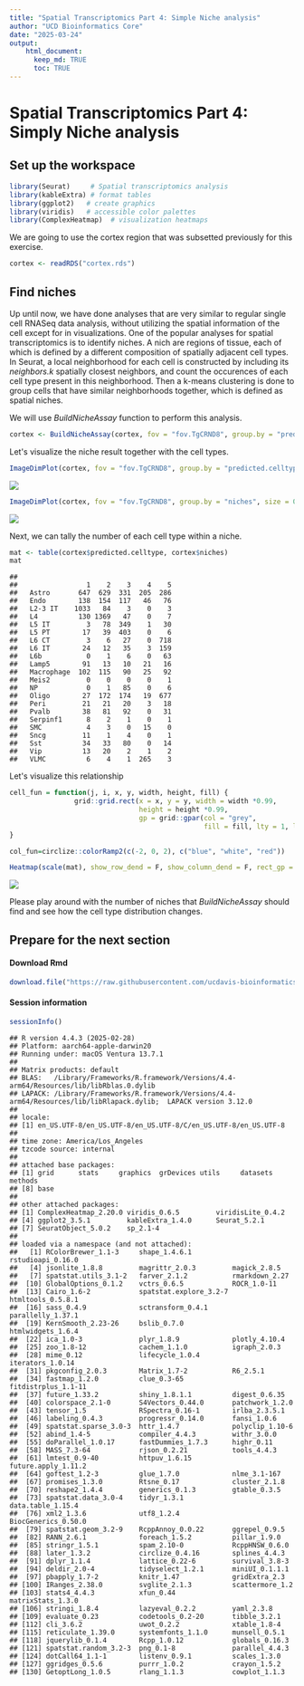 ```yaml
---
title: "Spatial Transcriptomics Part 4: Simple Niche analysis"
author: "UCD Bioinformatics Core"
date: "2025-03-24"
output:
    html_document:
      keep_md: TRUE
      toc: TRUE
---
```


# Spatial Transcriptomics Part 4: Simply Niche analysis



## Set up the workspace



``` r
library(Seurat)     # Spatial transcriptomics analysis
library(kableExtra) # format tables
library(ggplot2)   # create graphics
library(viridis)   # accessible color palettes
library(ComplexHeatmap)  # visualization heatmaps
```

We are going to use the cortex region that was subsetted previously for this exercise.



``` r
cortex <- readRDS("cortex.rds")
```

## Find niches

Up until now, we have done analyses that are very similar to regular single cell RNASeq data analysis, without utilizing the spatial information of the cell except for in visualizations. One of the popular analyses for spatial transcriptomics is to identify niches. A nich are regions of tissue, each of which is defined by a different composition of spatially adjacent cell types. In Seurat, a local neighborhood for each cell is constructed by including its _neighbors.k_ spatially closest neighbors, and count the occurences of each cell type present in this neighborhood. Then a k-means clustering is done to group cells that have similar neighborhoods together, which is defined as spatial niches.

We will use _BuildNicheAssay_ function to perform this analysis.


``` r
cortex <- BuildNicheAssay(cortex, fov = "fov.TgCRND8", group.by = "predicted.celltype", niches.k = 5, neighbors.k = 30)
```

Let's visualize the niche result together with the cell types.


``` r
ImageDimPlot(cortex, fov = "fov.TgCRND8", group.by = "predicted.celltype", size = 0.75, dark.background = F)
```

![](04-Simple_Niche_files/figure-html/unnamed-chunk-2-1.png)<!-- -->

``` r
ImageDimPlot(cortex, fov = "fov.TgCRND8", group.by = "niches", size = 0.75, dark.background = F)
```

![](04-Simple_Niche_files/figure-html/unnamed-chunk-2-2.png)<!-- -->

Next, we can tally the number of each cell type within a niche.


``` r
mat <- table(cortex$predicted.celltype, cortex$niches)
mat
```

```
##             
##                 1    2    3    4    5
##   Astro       647  629  331  205  286
##   Endo        138  154  117   46   76
##   L2-3 IT    1033   84    3    0    3
##   L4          130 1369   47    0    7
##   L5 IT         3   78  349    1   30
##   L5 PT        17   39  403    0    6
##   L6 CT         3    6   27    0  718
##   L6 IT        24   12   35    3  159
##   L6b           0    1    6    0   63
##   Lamp5        91   13   10   21   16
##   Macrophage  102  115   90   25   92
##   Meis2         0    0    0    0    1
##   NP            0    1   85    0    6
##   Oligo        27  172  174   19  677
##   Peri         21   21   20    3   18
##   Pvalb        38   81   92    0   31
##   Serpinf1      8    2    1    0    1
##   SMC           4    3    0   15    0
##   Sncg         11    1    4    0    1
##   Sst          34   33   80    0   14
##   Vip          13   20    2    1    2
##   VLMC          6    4    1  265    3
```

Let's visualize this relationship


``` r
cell_fun = function(j, i, x, y, width, height, fill) {
                grid::grid.rect(x = x, y = y, width = width *0.99, 
                                height = height *0.99,
                                gp = grid::gpar(col = "grey", 
                                                fill = fill, lty = 1, lwd = 0.5))
}

col_fun=circlize::colorRamp2(c(-2, 0, 2), c("blue", "white", "red"))

Heatmap(scale(mat), show_row_dend = F, show_column_dend = F, rect_gp = grid::gpar(type = "none"), cell_fun = cell_fun, col = col_fun, column_names_rot = 90)
```

![](04-Simple_Niche_files/figure-html/unnamed-chunk-4-1.png)<!-- -->

Please play around with the number of niches that _BuildNicheAssay_ should find and see how the cell type distribution changes.

## Prepare for the next section


#### Download Rmd

``` r
download.file("https://raw.githubusercontent.com/ucdavis-bioinformatics-training/2025-March-Spatial-Transcriptomics/main/data_analysis/05-NicheDE.Rmd", "05-NicheDE.Rmd")
```

#### Session information

``` r
sessionInfo()
```

```
## R version 4.4.3 (2025-02-28)
## Platform: aarch64-apple-darwin20
## Running under: macOS Ventura 13.7.1
## 
## Matrix products: default
## BLAS:   /Library/Frameworks/R.framework/Versions/4.4-arm64/Resources/lib/libRblas.0.dylib 
## LAPACK: /Library/Frameworks/R.framework/Versions/4.4-arm64/Resources/lib/libRlapack.dylib;  LAPACK version 3.12.0
## 
## locale:
## [1] en_US.UTF-8/en_US.UTF-8/en_US.UTF-8/C/en_US.UTF-8/en_US.UTF-8
## 
## time zone: America/Los_Angeles
## tzcode source: internal
## 
## attached base packages:
## [1] grid      stats     graphics  grDevices utils     datasets  methods  
## [8] base     
## 
## other attached packages:
## [1] ComplexHeatmap_2.20.0 viridis_0.6.5         viridisLite_0.4.2    
## [4] ggplot2_3.5.1         kableExtra_1.4.0      Seurat_5.2.1         
## [7] SeuratObject_5.0.2    sp_2.1-4             
## 
## loaded via a namespace (and not attached):
##   [1] RColorBrewer_1.1-3     shape_1.4.6.1          rstudioapi_0.16.0     
##   [4] jsonlite_1.8.8         magrittr_2.0.3         magick_2.8.5          
##   [7] spatstat.utils_3.1-2   farver_2.1.2           rmarkdown_2.27        
##  [10] GlobalOptions_0.1.2    vctrs_0.6.5            ROCR_1.0-11           
##  [13] Cairo_1.6-2            spatstat.explore_3.2-7 htmltools_0.5.8.1     
##  [16] sass_0.4.9             sctransform_0.4.1      parallelly_1.37.1     
##  [19] KernSmooth_2.23-26     bslib_0.7.0            htmlwidgets_1.6.4     
##  [22] ica_1.0-3              plyr_1.8.9             plotly_4.10.4         
##  [25] zoo_1.8-12             cachem_1.1.0           igraph_2.0.3          
##  [28] mime_0.12              lifecycle_1.0.4        iterators_1.0.14      
##  [31] pkgconfig_2.0.3        Matrix_1.7-2           R6_2.5.1              
##  [34] fastmap_1.2.0          clue_0.3-65            fitdistrplus_1.1-11   
##  [37] future_1.33.2          shiny_1.8.1.1          digest_0.6.35         
##  [40] colorspace_2.1-0       S4Vectors_0.44.0       patchwork_1.2.0       
##  [43] tensor_1.5             RSpectra_0.16-1        irlba_2.3.5.1         
##  [46] labeling_0.4.3         progressr_0.14.0       fansi_1.0.6           
##  [49] spatstat.sparse_3.0-3  httr_1.4.7             polyclip_1.10-6       
##  [52] abind_1.4-5            compiler_4.4.3         withr_3.0.0           
##  [55] doParallel_1.0.17      fastDummies_1.7.3      highr_0.11            
##  [58] MASS_7.3-64            rjson_0.2.21           tools_4.4.3           
##  [61] lmtest_0.9-40          httpuv_1.6.15          future.apply_1.11.2   
##  [64] goftest_1.2-3          glue_1.7.0             nlme_3.1-167          
##  [67] promises_1.3.0         Rtsne_0.17             cluster_2.1.8         
##  [70] reshape2_1.4.4         generics_0.1.3         gtable_0.3.5          
##  [73] spatstat.data_3.0-4    tidyr_1.3.1            data.table_1.15.4     
##  [76] xml2_1.3.6             utf8_1.2.4             BiocGenerics_0.50.0   
##  [79] spatstat.geom_3.2-9    RcppAnnoy_0.0.22       ggrepel_0.9.5         
##  [82] RANN_2.6.1             foreach_1.5.2          pillar_1.9.0          
##  [85] stringr_1.5.1          spam_2.10-0            RcppHNSW_0.6.0        
##  [88] later_1.3.2            circlize_0.4.16        splines_4.4.3         
##  [91] dplyr_1.1.4            lattice_0.22-6         survival_3.8-3        
##  [94] deldir_2.0-4           tidyselect_1.2.1       miniUI_0.1.1.1        
##  [97] pbapply_1.7-2          knitr_1.47             gridExtra_2.3         
## [100] IRanges_2.38.0         svglite_2.1.3          scattermore_1.2       
## [103] stats4_4.4.3           xfun_0.44              matrixStats_1.3.0     
## [106] stringi_1.8.4          lazyeval_0.2.2         yaml_2.3.8            
## [109] evaluate_0.23          codetools_0.2-20       tibble_3.2.1          
## [112] cli_3.6.2              uwot_0.2.2             xtable_1.8-4          
## [115] reticulate_1.39.0      systemfonts_1.1.0      munsell_0.5.1         
## [118] jquerylib_0.1.4        Rcpp_1.0.12            globals_0.16.3        
## [121] spatstat.random_3.2-3  png_0.1-8              parallel_4.4.3        
## [124] dotCall64_1.1-1        listenv_0.9.1          scales_1.3.0          
## [127] ggridges_0.5.6         purrr_1.0.2            crayon_1.5.2          
## [130] GetoptLong_1.0.5       rlang_1.1.3            cowplot_1.1.3
```
